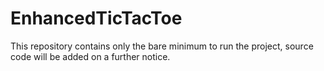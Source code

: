 # EnhancedTicTacToe
This repository contains only the bare minimum to run the project, source code will be added on a further notice.
